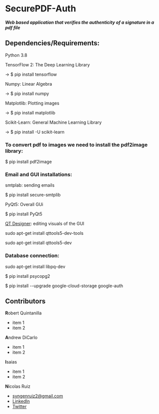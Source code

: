 # **SecurePDF-Auth**

***Web based application that verifies the authenticity of a signature in a pdf file***

## **Dependencies/Requirements:**

Python 3.8

TensorFlow 2: The Deep Learning Library

-> $ pip install tensorflow

Numpy: Linear Algebra

-> $ pip install numpy

Matplotlib: Plotting images

-> $ pip install matplotlib 

Scikit-Learn: General Machine Learning Library

-> $ pip install -U scikit-learn

### **To convert pdf to images we need to install the pdf2image library:**

$ pip install pdf2image

### **Email and GUI installations:** 

smtplab: sending emails

$ pip install secure-smtplib

PyQt5: Overall GUi

$ pip install PyQt5

[QT Designer](https://pythonbasics.org/qt-designer-python/): editing visuals of the GUI

sudo apt-get install qttools5-dev-tools

sudo apt-get install qttools5-dev

### **Database connection:**

sudo apt-get install libpq-dev

$ pip install psycopg2

$ pip install --upgrade google-cloud-storage google-auth

## Contributors

**R**obert Quintanilla
  * item 1
  * item 2
 
**A**ndrew DiCarlo
  * item 1
  * item 2
 
**I**saias
  * item 1
  * item 2

**N**icolas Ruiz
  * syngenruiz2@gmail.com
  * [LinkedIn](www.linkedin.com/in/nicolas-s-ruiz)
  * [Twitter](https://twitter.com/NicRuiz88)
